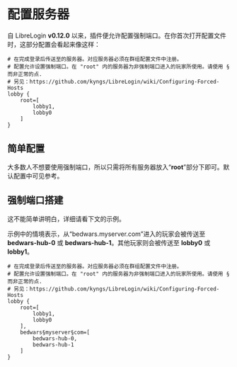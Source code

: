# 配置服务器

自 LibreLogin **v0.12.0** 以来，插件便允许配置强制端口。在你首次打开配置文件时，这部分配置会看起来像这样：

``` HOCON
# 在完成登录后传送至的服务器。对应服务器必须在群组配置文件中注册。
# 配置允许设置强制端口。在 "root" 内的服务器为非强制端口进入的玩家所使用。请使用 § 而非正常的点.
# 另见：https://github.com/kyngs/LibreLogin/wiki/Configuring-Forced-Hosts
lobby {
    root=[
        lobby1,
        lobby0
    ]
}
```

## 简单配置

大多数人不想要使用强制端口，所以只需将所有服务器放入“**root**”部分下即可。默认配置中可见参考。

## 强制端口搭建

这不能简单讲明白，详细请看下文的示例。

示例中的情境表示，从“bedwars.myserver.com”进入的玩家会被传送至 **bedwars-hub-0** 或 **bedwars-hub-1**。其他玩家则会被传送至 **lobby0** 或 **lobby1**。

```HOCON
# 在完成登录后传送至的服务器。对应服务器必须在群组配置文件中注册。
# 配置允许设置强制端口。在 "root" 内的服务器为非强制端口进入的玩家所使用。请使用 § 而非正常的点.
# 另见：https://github.com/kyngs/LibreLogin/wiki/Configuring-Forced-Hosts
lobby {
    root=[
        lobby1,
        lobby0
    ],
    bedwars§myserver§com=[
        bedwars-hub-0,
        bedwars-hub-1
    ]
}
```